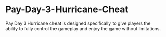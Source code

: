 # Pay-Day-3-Hurricane-Cheat
Pay Day 3 Hurricane cheat is designed specifically to give players the ability to fully control the gameplay and enjoy the game without limitations.
